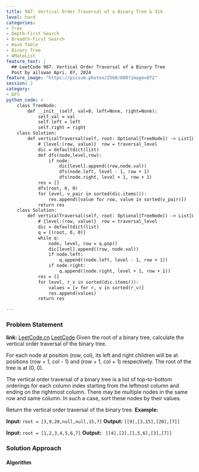 ```yaml
---
title: 987. Vertical Order Traversal of a Binary Tree & 314
level: hard
categories:
- Tree
- Depth-First Search
- Breadth-First Search
- Hash Table
- Binary Tree
- AMateList
feature_text: |
  ## LeetCode 987. Vertical Order Traversal of a Binary Tree
  Post by ailswan Apri. 07, 2024
feature_image: "https://picsum.photos/2560/600?image=872"
session: 2
category:
- DFS
python_code: >
    class TreeNode:
        def __init__(self, val=0, left=None, right=None):
            self.val = val
            self.left = left
            self.right = right
    class Solution:
        def verticalTraversal(self, root: Optional[TreeNode]) -> List[List[int]]:
            # {level:(row, value)}  row = traversal_level 
            dic = defaultdict(list)
            def dfs(node,level,row):
                if node:
                    dic[level].append((row,node.val))
                    dfs(node.left, level - 1, row + 1)
                    dfs(node.right, level + 1, row + 1)
            res = []
            dfs(root, 0, 0)
            for level, v_pair in sorted(dic.items()):
                res.append([value for row, value in sorted(v_pair)])
            return res
    class Solution:
        def verticalTraversal(self, root: Optional[TreeNode]) -> List[List[int]]:
            # {level:(row, value)}  row = traversal_level 
            dic = defaultdict(list)
            q = [(root, 0, 0)]
            while q:
                node, level, row = q.pop()
                dic[level].append((row, node.val))
                if node.left:
                    q.append((node.left, level - 1, row + 1))
                if node.right:
                    q.append((node.right, level + 1, row + 1))
            res = []
            for level, r_v in sorted(dic.items()):
                values = [v for r, v in sorted(r_v)]
                res.append(values)
            return res

---
```


### Problem Statement
**link:**
[LeetCode.cn](https://leetcode.cn/problems/vertical-order-traversal-of-a-binary-tree/)
[LeetCode](https://leetcode.com/vertical-order-traversal-of-a-binary-tree/)
Given the root of a binary tree, calculate the vertical order traversal of the binary tree.

For each node at position (row, col), its left and right children will be at positions (row + 1, col - 1) and (row + 1, col + 1) respectively. The root of the tree is at (0, 0).

The vertical order traversal of a binary tree is a list of top-to-bottom orderings for each column index starting from the leftmost column and ending on the rightmost column. There may be multiple nodes in the same row and same column. In such a case, sort these nodes by their values.

Return the vertical order traversal of the binary tree.
**Example:**

**Input:** `root = [3,9,20,null,null,15,7]`
**Output:** `[[9],[3,15],[20],[7]]`

**Input:** `root = [1,2,3,4,5,6,7]`
**Output:** ` [[4],[2],[1,5,6],[3],[7]]`
 
 
### Solution Approach
 
#### Algorithm
 